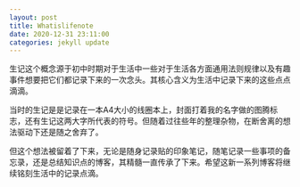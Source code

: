 ```yaml
---
layout: post
title: Whatislifenote
date: 2020-12-31 23:11:00
categories: jekyll update
---
```


生记这个概念源于初中时期对于生活中一些对于生活各方面通用法则规律以及有趣事件想要把它们都记录下来的一次念头。其核心含义为生活中记录下来的这些点点滴滴。

当时的生记是是记录在一本A4大小的线圈本上，封面打着我的名字做的图腾标志，还有生记这两大字所代表的符号。但随着过往些年的整理杂物，在断舍离的想法驱动下还是随之舍弃了。

但这个想法被留着了下来，无论是随身记录贴的印象笔记，随笔记录一些事项的备忘录，还是总结知识点的博客，其精髓一直传承了下来。希望这新一系列博客将继续铭刻生活中的记录点滴。

